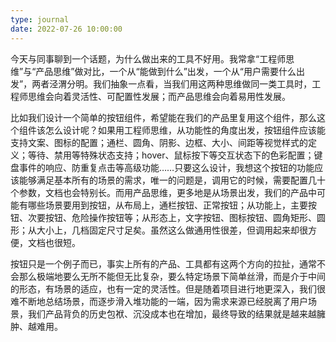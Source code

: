 ```yaml
---
type: journal
date: 2022-07-26 10:00:00
---
```


今天与同事聊到一个话题，为什么做出来的工具不好用。我常拿“工程师思维”与“产品思维”做对比，一个从“能做到什么”出发，一个从“用户需要什么出发”，两者泾渭分明。我们抽象一点看，当我们用这两种思维做同一类工具时，工程师思维会向着灵活性、可配置性发展；而产品思维会向着易用性发展。

比如我们设计一个简单的按钮组件，希望能在我们的产品里复用这个组件，那么这个组件该怎么设计呢？如果用工程师思维，从功能性的角度出发，按钮组件应该能支持文案、图标的配置；通栏、圆角、阴影、边框、大小、间距等视觉样式的定义；等待、禁用等特殊状态支持；hover、鼠标按下等交互状态下的色彩配置；键盘事件的响应、防重复点击等高级功能……只要这么设计，我想这个按钮的功能应该能够满足基本所有的场景的需求，唯一的问题是，调用它的时候，需要配置几十个参数，文档也会特别长。而用产品思维，更多地是从场景出发，我们的产品中可能有哪些场景要用到按钮，从布局上，通栏按钮、正常按钮；从功能上，主要按钮、次要按钮、危险操作按钮等；从形态上，文字按钮、图标按钮、圆角矩形、圆形；从大小上，几档固定尺寸足矣。虽然这么做通用性很差，但调用起来却很方便，文档也很短。

按钮只是一个例子而已，事实上所有的产品、工具都有这两个方向的拉扯，通常不会那么极端地要么无所不能但无比复杂，要么特定场景下简单丝滑，而是介于中间的形态，有场景的适应，也有一定的灵活性。但是随着项目进行地更深入，我们很难不断地总结场景，而逐步滑入堆功能的一端，因为需求来源已经脱离了用户场景，我们产品背负的历史包袱、沉没成本也在增加，最终导致的结果就是越来越臃肿、越难用。

